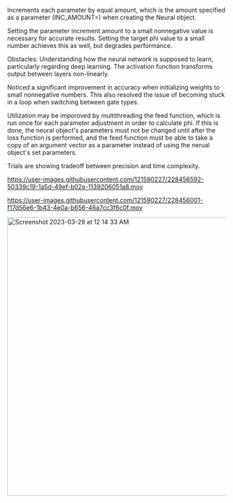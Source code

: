 Increments each parameter by equal amount, which is the amount specified as a parameter (INC_AMOUNT=) when creating the Neural object.

Setting the parameter increment amount to a small nonnegative value is necessary for accurate results. Setting the target phi value to a small number achieves this as well, but degrades performance.

Obstacles: Understanding how the neural network is supposed to learn, particularly regarding deep learning. The activation function transforms output between layers non-linearly.

Noticed a significant improvement in accuracy when initializing weights to small nonnegative numbers. This also resolved the issue of becoming stuck in a loop when switching between gate types.

Utilization may be imporoved by multithreading the feed function, which is run once for each parameter adjustment in order to calculate phi. If this is done, the neural object's parameters must not be changed until after the loss function is performed, and the feed function must be able to take a copy of an argument vector as a parameter instead of using the nerual object's set parameters.

Trials are showing tradeoff between precision and time complexity.


https://user-images.githubusercontent.com/121590227/228456592-50339c19-1a5d-49ef-b02e-1139206051a8.mov


https://user-images.githubusercontent.com/121590227/228456001-f17d56e6-1b43-4e0a-b656-46a7cc3f6c0f.mov

<img width="641" alt="Screenshot 2023-03-29 at 12 14 33 AM" src="https://user-images.githubusercontent.com/121590227/228455548-9c13785f-8509-4c1c-aae7-1f8ff2ac9f31.png">
